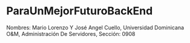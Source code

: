 # ParaUnMejorFuturoBackEnd
Nombres:  Mario Lorenzo Y José Angel Cuello, Universidad Dominicana O&amp;M, Administración De Servidores, Sección: 0908
